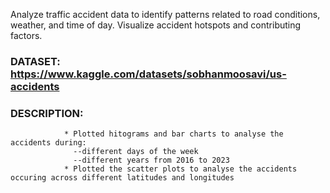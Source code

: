 Analyze traffic accident data to identify patterns related to road conditions, weather, and time of day. Visualize accident hotspots and contributing factors.

### DATASET: https://www.kaggle.com/datasets/sobhanmoosavi/us-accidents

### DESCRIPTION:
                * Plotted hitograms and bar charts to analyse the accidents during:
                  --different days of the week            
                  --different years from 2016 to 2023
                * Plotted the scatter plots to analyse the accidents occuring across different latitudes and longitudes
